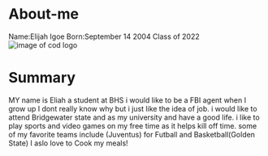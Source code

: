 # About-me
Name:Elijah Igoe 
Born:September 14 2004
Class of 2022
![image of cod logo](https://www.netclipart.com/pp/m/120-1204383_call-of-duty-logo-png-cod-mw-remastered.png)

# Summary
MY name is Eliah a student at BHS i would like to be a FBI agent when I grow up I dont really know why but i just like the idea of job.
i would like to attend Bridgewater state and as my university and have a good life. i like to play sports and video games on my free time 
as it helps kill off time. some of my favorite teams include (Juventus) for Futball and Basketball(Golden State) I aslo love to Cook my meals!
